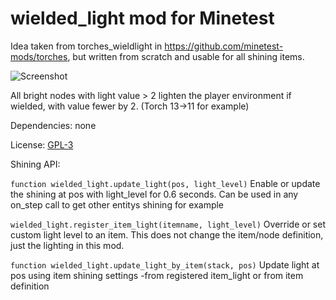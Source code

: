 # wielded_light mod for Minetest

Idea taken from torches_wieldlight in https://github.com/minetest-mods/torches, but written from scratch and usable for all shining items.

![Screenshot](https://github.com/bell07/minetest-wielded_light/raw/master/screenshot.png)

All bright nodes with light value > 2 lighten the player environment if wielded, with value fewer by 2. (Torch 13->11 for example)

Dependencies: none

License: [GPL-3](https://github.com/bell07/minetest-wielded_light/blob/master/LICENSE)


Shining API:

`function wielded_light.update_light(pos, light_level)`
Enable or update the shining at pos with light_level for 0.6 seconds. Can be used in any on_step call to get other entitys shining for example


`wielded_light.register_item_light(itemname, light_level)`
Override or set custom light level to an item. This does not change the item/node definition, just the lighting in this mod.

`function wielded_light.update_light_by_item(stack, pos)`
Update light at pos using item shining settings -from registered item_light or from item definition
